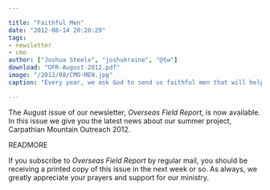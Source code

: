 ```yaml
---

title: "Faithful Men"
date: "2012-08-14 20:20:29"
tags:
- newsletter
- cmo
author: ["Joshua Steele", "joshukraine", "@tw"]
download: "OFR-August-2012.pdf"
image: "/2012/08/CMO-MEN.jpg"
caption: "Every year, we ask God to send us faithful men that will help us preach Christ here in Ukraine. Six weeks into the CMO 2012 project, it’s evident that He’s answered that prayer yet again."

---
```


The August issue of our newsletter, *Overseas Field Report*, is now available. In this issue we give you the latest news about our summer project, Carpathian Mountain Outreach 2012.

READMORE

If you subscribe to *Overseas Field Report* by regular mail, you should be receiving a printed copy of this issue in the next week or so. As always, we greatly appreciate your prayers and support for our ministry.
